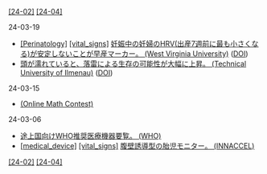 [\[24-02\]](2402.md) [\[24-04\]](2404.md)

24-03-19
* [\[Perinatology\]](Perinatology.md) [\[vital_signs\]](vital_signs.md) [妊娠中の妊婦のHRV(出産7週前に最も小さくなる)が安定しないことが早産マーカー。 (West Virginia University)](https://medicalxpress.com/news/2024-02-differences-heart-variability-pregnant-women.html) ([DOI](https://doi.org/10.1371/journal.pone.0295899))
* [頭が濡れていると、落雷による生存の可能性が大幅に上昇。 (Technical University of Ilmenau)](https://www.tu-ilmenau.de/en/news/rainwater-reduces-damage-from-lightning-strikes-to-the-head) ([DOI](https://doi.org/10.1038/s41598-023-50563-w))

24-03-15
* [(Online Math Contest)](https://onlinemathcontest.com)

24-03-06
* [途上国向けWHO推奨医療機器要覧。 (WHO)](https://iris.who.int/bitstream/handle/10665/355162/9789240049505-eng.pdf)
* [\[medical_device\]](medical_device.md) [\[vital_signs\]](vital_signs.md) [腹壁誘導型の胎児モニター。 (INNACCEL)](https://innaccel.com/products/fetal-lite/)

[\[24-02\]](2402.md) [\[24-04\]](2404.md)
